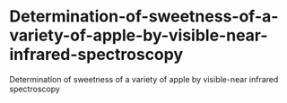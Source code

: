 # Determination-of-sweetness-of-a-variety-of-apple-by-visible-near-infrared-spectroscopy
Determination of sweetness of a variety of apple by visible-near infrared spectroscopy
